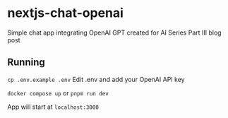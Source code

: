 # nextjs-chat-openai

Simple chat app integrating OpenAI GPT created for AI Series Part III blog post

## Running

`cp .env.example .env`
Edit .env and add your OpenAI API key

`docker compose up` or `pnpm run dev`

App will start at `localhost:3000`

